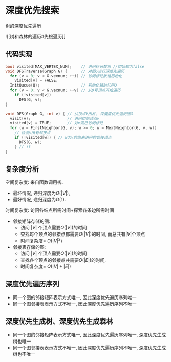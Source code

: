 # 深度优先搜索

树的深度优先遍历

![[树和森林的遍历#先根遍历]]

## 代码实现

```c
bool visited[MAX_VERTEX_NUM];    // 访问标记数组 //初始都为false
void DFSTraverse(Graph G) {      // 对图G进行深度先遍历
  for (v = 0; v < G.vexnum; ++i) // 访问标记数组初始化
    visited[v] = FALSE;
  InitQucue(Q);                  // 初始化辅助队列Q
  for (v = 0; v < G.vexnum; ++v) // 从0号顶点开始遍历
    if (!visited[v])
      DFS(G, v);
}

void DFS(Graph G, int v) { // 从顶点V出发, 深度度优先遍历图G
  visit(v);                // 访问初始顶点v
  visited[v] = TRUE;       // 对v做已访问标记
  for (w = FirstNeighbor(G, v); w >= 0; w = NextNeighbor(G, v, w))
    // 检测v所有邻接点
    if (!visited[w]) { // w为v的尚未访问的邻接顶点
      DFS(G, w);
    } // if
}
```

## 复杂度分析

空间复杂度: 来自函数调用栈.

- 最坏情况, 递归深度为$O(|V|)$,
- 最好情况, 递归深度为$O(1)$.

时间复杂度: 访问各结点所需时间+探索各条边所需时间

- 邻接矩阵存储的图:
  - 访问 $|V|$ 个顶点需要$O(|V|)$的时间
  - 查找每个顶点的邻接点都需要$O(|V|)$的时间, 而总共有$|V|$个顶点
  - 时间复杂度= $O(|V|^2)$
- 邻接表存储的图:
  - 访问 $|V|$ 个顶点需要$O(|V|)$的时间
  - 查找各个顶点的邻接点共需要$O(|E|)$的时间,
  - 时间复杂度= $O(|V|+|E|)$

## 深度优先遍历序列

- 同一个图的邻接矩阵表示方式唯一, 因此深度优先遍历序列唯一
- 同一个图邻接表表示方式不唯一, 因此深度优先遍历序列不唯一

## 深度优先生成树、深度优先生成森林

- 同一个图的邻接矩阵表示方式唯一, 因此深度优先遍历序列唯一, 深度优先生成树也唯一
- 同一个图邻接表表示方式不唯一, 因此深度优先遍历序列不唯一, 深度优先生成树也不唯一
